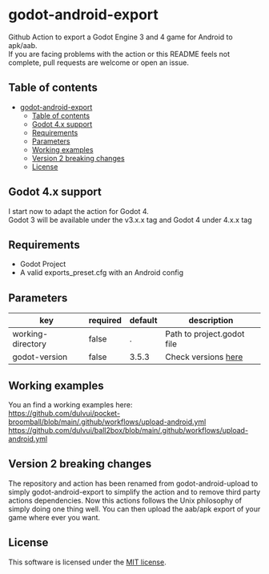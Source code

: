 # godot-android-export
Github Action to export a Godot Engine 3 and 4 game for Android to apk/aab.  
If you are facing problems with the action or this README feels not complete, pull requests are welcome or open an issue.

## Table of contents
- [godot-android-export](#godot-android-export)
  - [Table of contents](#table-of-contents)
  - [Godot 4.x support](#godot-4x-support)
  - [Requirements](#requirements)
  - [Parameters](#parameters)
  - [Working examples](#working-examples)
  - [Version 2 breaking changes](#version-2-breaking-changes)
  - [License](#license)

## Godot 4.x support
I start now to adapt the action for Godot 4.  
Godot 3 will be available under the v3.x.x tag and Godot 4 under 4.x.x tag

## Requirements
 - Godot Project
 - A valid exports_preset.cfg with an Android config

## Parameters
| key | required | default | description |
| ----|----------|---------|-------------|
| working-directory | false | . | Path to project.godot file |
| godot-version | false | 3.5.3 | Check versions [here](https://downloads.tuxfamily.org/godotengine/) |

## Working examples
You an find a working examples here:  
https://github.com/dulvui/pocket-broomball/blob/main/.github/workflows/upload-android.yml
https://github.com/dulvui/ball2box/blob/main/.github/workflows/upload-android.yml

## Version 2 breaking changes
The repository and action has been renamed from godot-android-upload to simply godot-android-export to simplify the action and to remove third party actions dependencies.
Now this actions follows the Unix philosophy of simply doing one thing well.
You can then upload the aab/apk export  of your game where ever you want.

## License
This software is licensed under the [MIT license](LICENSE).